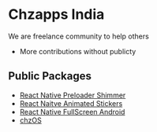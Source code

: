 # Chzapps India
We are freelance community to help others

- More contributions without publicty 

## Public Packages 
- [React Native Preloader Shimmer](https://www.npmjs.com/package/react-native-preloader-shimmer)
- [React Naitve Animated Stickers](https://www.npmjs.com/package/react-native-animated-stickers-chz)
- [React Native FullScreen Android](https://www.npmjs.com/package/react-native-fullscreen-chz)
- [chzOS](https://github.com/chzappsinc/chzos)
